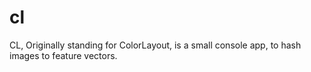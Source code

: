 # cl
CL, Originally standing for ColorLayout, is a small console app, to hash images to feature vectors.
